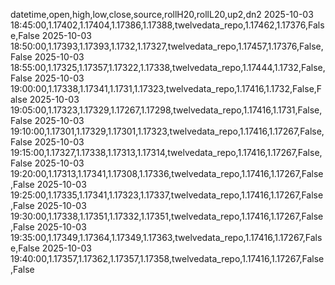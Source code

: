 datetime,open,high,low,close,source,rollH20,rollL20,up2,dn2
2025-10-03 18:45:00,1.17402,1.17404,1.17386,1.17388,twelvedata_repo,1.17462,1.17376,False,False
2025-10-03 18:50:00,1.17393,1.17393,1.1732,1.17327,twelvedata_repo,1.17457,1.17376,False,False
2025-10-03 18:55:00,1.17325,1.17357,1.17322,1.17338,twelvedata_repo,1.17444,1.1732,False,False
2025-10-03 19:00:00,1.17338,1.17341,1.1731,1.17323,twelvedata_repo,1.17416,1.1732,False,False
2025-10-03 19:05:00,1.17323,1.17329,1.17267,1.17298,twelvedata_repo,1.17416,1.1731,False,False
2025-10-03 19:10:00,1.17301,1.17329,1.17301,1.17323,twelvedata_repo,1.17416,1.17267,False,False
2025-10-03 19:15:00,1.17327,1.17338,1.17313,1.17314,twelvedata_repo,1.17416,1.17267,False,False
2025-10-03 19:20:00,1.17313,1.17341,1.17308,1.17336,twelvedata_repo,1.17416,1.17267,False,False
2025-10-03 19:25:00,1.17335,1.17341,1.17323,1.17337,twelvedata_repo,1.17416,1.17267,False,False
2025-10-03 19:30:00,1.17338,1.17351,1.17332,1.17351,twelvedata_repo,1.17416,1.17267,False,False
2025-10-03 19:35:00,1.17349,1.17364,1.17349,1.17363,twelvedata_repo,1.17416,1.17267,False,False
2025-10-03 19:40:00,1.17357,1.17362,1.17357,1.17358,twelvedata_repo,1.17416,1.17267,False,False
